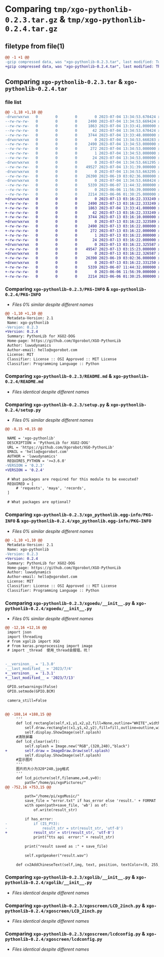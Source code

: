 # Comparing `tmp/xgo-pythonlib-0.2.3.tar.gz` & `tmp/xgo-pythonlib-0.2.4.tar.gz`

## filetype from file(1)

```diff
@@ -1 +1 @@
-gzip compressed data, was "xgo-pythonlib-0.2.3.tar", last modified: Tue Jul  4 13:34:53 2023, max compression
+gzip compressed data, was "xgo-pythonlib-0.2.4.tar", last modified: Thu Jul 13 03:16:22 2023, max compression
```

## Comparing `xgo-pythonlib-0.2.3.tar` & `xgo-pythonlib-0.2.4.tar`

### file list

```diff
@@ -1,18 +1,18 @@
-drwxrwxrwx   0        0        0        0 2023-07-04 13:34:53.670424 xgo-pythonlib-0.2.3/
--rw-rw-rw-   0        0        0     2490 2023-07-04 13:34:53.669424 xgo-pythonlib-0.2.3/PKG-INFO
--rw-rw-rw-   0        0        0     1863 2023-07-04 13:33:41.000000 xgo-pythonlib-0.2.3/README.md
--rw-rw-rw-   0        0        0       42 2023-07-04 13:34:53.670424 xgo-pythonlib-0.2.3/setup.cfg
--rw-rw-rw-   0        0        0     3744 2023-07-04 13:33:48.000000 xgo-pythonlib-0.2.3/setup.py
-drwxrwxrwx   0        0        0        0 2023-07-04 13:34:53.660283 xgo-pythonlib-0.2.3/xgo_pythonlib.egg-info/
--rw-rw-rw-   0        0        0     2490 2023-07-04 13:34:53.000000 xgo-pythonlib-0.2.3/xgo_pythonlib.egg-info/PKG-INFO
--rw-rw-rw-   0        0        0      272 2023-07-04 13:34:53.000000 xgo-pythonlib-0.2.3/xgo_pythonlib.egg-info/SOURCES.txt
--rw-rw-rw-   0        0        0        1 2023-07-04 13:34:53.000000 xgo-pythonlib-0.2.3/xgo_pythonlib.egg-info/dependency_links.txt
--rw-rw-rw-   0        0        0       24 2023-07-04 13:34:53.000000 xgo-pythonlib-0.2.3/xgo_pythonlib.egg-info/top_level.txt
-drwxrwxrwx   0        0        0        0 2023-07-04 13:34:53.661295 xgo-pythonlib-0.2.3/xgoedu/
--rw-rw-rw-   0        0        0    49527 2023-07-04 13:31:39.000000 xgo-pythonlib-0.2.3/xgoedu/__init__.py
-drwxrwxrwx   0        0        0        0 2023-07-04 13:34:53.663295 xgo-pythonlib-0.2.3/xgolib/
--rw-rw-rw-   0        0        0    26390 2023-06-19 03:02:36.000000 xgo-pythonlib-0.2.3/xgolib/__init__.py
-drwxrwxrwx   0        0        0        0 2023-07-04 13:34:53.668424 xgo-pythonlib-0.2.3/xgoscreen/
--rw-rw-rw-   0        0        0     5339 2023-06-07 11:44:32.000000 xgo-pythonlib-0.2.3/xgoscreen/LCD_2inch.py
--rw-rw-rw-   0        0        0        0 2023-06-06 11:56:39.000000 xgo-pythonlib-0.2.3/xgoscreen/__init__.py
--rw-rw-rw-   0        0        0     2214 2023-06-06 01:30:25.000000 xgo-pythonlib-0.2.3/xgoscreen/lcdconfig.py
+drwxrwxrwx   0        0        0        0 2023-07-13 03:16:22.333249 xgo-pythonlib-0.2.4/
+-rw-rw-rw-   0        0        0     2490 2023-07-13 03:16:22.333249 xgo-pythonlib-0.2.4/PKG-INFO
+-rw-rw-rw-   0        0        0     1863 2023-07-04 13:33:41.000000 xgo-pythonlib-0.2.4/README.md
+-rw-rw-rw-   0        0        0       42 2023-07-13 03:16:22.333249 xgo-pythonlib-0.2.4/setup.cfg
+-rw-rw-rw-   0        0        0     3744 2023-07-13 03:16:10.000000 xgo-pythonlib-0.2.4/setup.py
+drwxrwxrwx   0        0        0        0 2023-07-13 03:16:22.323589 xgo-pythonlib-0.2.4/xgo_pythonlib.egg-info/
+-rw-rw-rw-   0        0        0     2490 2023-07-13 03:16:22.000000 xgo-pythonlib-0.2.4/xgo_pythonlib.egg-info/PKG-INFO
+-rw-rw-rw-   0        0        0      272 2023-07-13 03:16:22.000000 xgo-pythonlib-0.2.4/xgo_pythonlib.egg-info/SOURCES.txt
+-rw-rw-rw-   0        0        0        1 2023-07-13 03:16:22.000000 xgo-pythonlib-0.2.4/xgo_pythonlib.egg-info/dependency_links.txt
+-rw-rw-rw-   0        0        0       24 2023-07-13 03:16:22.000000 xgo-pythonlib-0.2.4/xgo_pythonlib.egg-info/top_level.txt
+drwxrwxrwx   0        0        0        0 2023-07-13 03:16:22.325587 xgo-pythonlib-0.2.4/xgoedu/
+-rw-rw-rw-   0        0        0    49547 2023-07-13 03:15:23.000000 xgo-pythonlib-0.2.4/xgoedu/__init__.py
+drwxrwxrwx   0        0        0        0 2023-07-13 03:16:22.326587 xgo-pythonlib-0.2.4/xgolib/
+-rw-rw-rw-   0        0        0    26390 2023-06-19 03:02:36.000000 xgo-pythonlib-0.2.4/xgolib/__init__.py
+drwxrwxrwx   0        0        0        0 2023-07-13 03:16:22.331250 xgo-pythonlib-0.2.4/xgoscreen/
+-rw-rw-rw-   0        0        0     5339 2023-06-07 11:44:32.000000 xgo-pythonlib-0.2.4/xgoscreen/LCD_2inch.py
+-rw-rw-rw-   0        0        0        0 2023-06-06 11:56:39.000000 xgo-pythonlib-0.2.4/xgoscreen/__init__.py
+-rw-rw-rw-   0        0        0     2214 2023-06-06 01:30:25.000000 xgo-pythonlib-0.2.4/xgoscreen/lcdconfig.py
```

### Comparing `xgo-pythonlib-0.2.3/PKG-INFO` & `xgo-pythonlib-0.2.4/PKG-INFO`

 * *Files 0% similar despite different names*

```diff
@@ -1,10 +1,10 @@
 Metadata-Version: 2.1
 Name: xgo-pythonlib
-Version: 0.2.3
+Version: 0.2.4
 Summary: PythonLib for XGO2-DOG
 Home-page: https://github.com/Xgorobot/XGO-PythonLib
 Author: luwudynamics
 Author-email: hello@xgorobot.com
 License: MIT
 Classifier: License :: OSI Approved :: MIT License
 Classifier: Programming Language :: Python
```

### Comparing `xgo-pythonlib-0.2.3/README.md` & `xgo-pythonlib-0.2.4/README.md`

 * *Files identical despite different names*

### Comparing `xgo-pythonlib-0.2.3/setup.py` & `xgo-pythonlib-0.2.4/setup.py`

 * *Files 0% similar despite different names*

```diff
@@ -8,15 +8,15 @@
 
 NAME = 'xgo-pythonlib'
 DESCRIPTION = 'PythonLib for XGO2-DOG'
 URL = 'https://github.com/Xgorobot/XGO-PythonLib'
 EMAIL = 'hello@xgorobot.com'
 AUTHOR = 'luwudynamics'
 REQUIRES_PYTHON = '>=3.6.0'
-VERSION = '0.2.3'
+VERSION = '0.2.4'
 
 # What packages are required for this module to be executed?
 REQUIRED = [
     # 'requests', 'maya', 'records',
 ]
 
 # What packages are optional?
```

### Comparing `xgo-pythonlib-0.2.3/xgo_pythonlib.egg-info/PKG-INFO` & `xgo-pythonlib-0.2.4/xgo_pythonlib.egg-info/PKG-INFO`

 * *Files 0% similar despite different names*

```diff
@@ -1,10 +1,10 @@
 Metadata-Version: 2.1
 Name: xgo-pythonlib
-Version: 0.2.3
+Version: 0.2.4
 Summary: PythonLib for XGO2-DOG
 Home-page: https://github.com/Xgorobot/XGO-PythonLib
 Author: luwudynamics
 Author-email: hello@xgorobot.com
 License: MIT
 Classifier: License :: OSI Approved :: MIT License
 Classifier: Programming Language :: Python
```

### Comparing `xgo-pythonlib-0.2.3/xgoedu/__init__.py` & `xgo-pythonlib-0.2.4/xgoedu/__init__.py`

 * *Files 0% similar despite different names*

```diff
@@ -12,16 +12,16 @@
 import json
 import threading
 # from xgolib import XGO
 # from keras.preprocessing import image
 # import _thread  使用_thread会报错，坑！
 
 
-__versinon__ = '1.3.0'
-__last_modified__ = '2023/7/4'
+__versinon__ = '1.3.1'
+__last_modified__ = '2023/7/13'
 
 GPIO.setwarnings(False)
 GPIO.setmode(GPIO.BCM)
 
 camera_still=False
 
 
@@ -188,14 +188,15 @@
     '''
     def lcd_rectangle(self,x1,y1,x2,y2,fill=None,outline="WHITE",width=2):
         self.draw.rectangle((x1,y1,x2,y2),fill=fill,outline=outline,width=width)
         self.display.ShowImage(self.splash)
     #清除屏幕
     def lcd_clear(self):
         self.splash = Image.new("RGB",(320,240),"black")
+        self.draw = ImageDraw.Draw(self.splash)
         self.display.ShowImage(self.splash)
     #显示图片
     '''
     图片的大小为320*240,jpg格式
     '''
     def lcd_picture(self,filename,x=0,y=0):
         path="/home/pi/xgoPictures/"
@@ -752,16 +753,15 @@
 
         path="/home/pi/xgoMusic/"
         save_file = "error.txt" if has_error else 'result.' + FORMAT
         with open(path+save_file, 'wb') as of:
             of.write(result_str)
 
         if has_error:
-            if (IS_PY3):
-                result_str = str(result_str, 'utf-8')
+            result_str = str(result_str, 'utf-8')
             print("tts api  error:" + result_str)
 
         print("result saved as :" + save_file)
 
         self.xgoSpeaker("result.wav")
 
     def cv2AddChineseText(self,img, text, position, textColor=(0, 255, 0), textSize=30):
```

### Comparing `xgo-pythonlib-0.2.3/xgolib/__init__.py` & `xgo-pythonlib-0.2.4/xgolib/__init__.py`

 * *Files identical despite different names*

### Comparing `xgo-pythonlib-0.2.3/xgoscreen/LCD_2inch.py` & `xgo-pythonlib-0.2.4/xgoscreen/LCD_2inch.py`

 * *Files identical despite different names*

### Comparing `xgo-pythonlib-0.2.3/xgoscreen/lcdconfig.py` & `xgo-pythonlib-0.2.4/xgoscreen/lcdconfig.py`

 * *Files identical despite different names*

